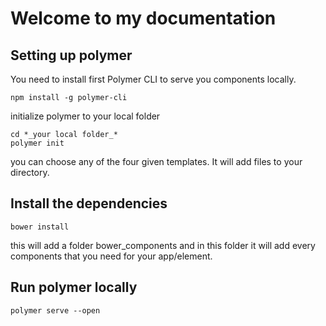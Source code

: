 # Welcome to my documentation

## Setting up polymer

You need to install first Polymer CLI to serve you components locally.

```
npm install -g polymer-cli
```

initialize polymer to your local folder

```
cd *_your local folder_*
polymer init
```

you can choose any of the four given templates. It will add files to your 
directory.

## Install the dependencies

```
bower install
```

this will add a folder bower_components and in this folder it will add every 
components that you need for your app/element.

## Run polymer locally

```
polymer serve --open
```
